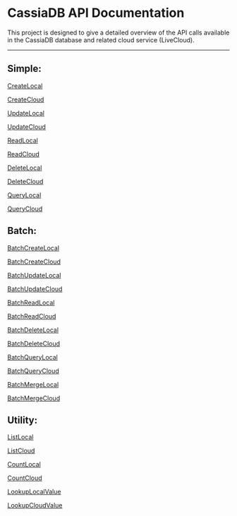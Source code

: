 CassiaDB API Documentation
=========


This project is designed to give a detailed overview of the API calls available in the CassiaDB database and related cloud service (LiveCloud).

---

## Simple:
[CreateLocal](Basic/Local/CreateLocal.md)

[CreateCloud](Basic/Cloud/CreateCloud.md)

[UpdateLocal](Basic/Local/UpdateLocal.md)

[UpdateCloud](Basic/Cloud/UpdateCloud.md)

[ReadLocal](Basic/Local/ReadLocal.md)

[ReadCloud](Basic/Cloud/ReadCloud.md)

[DeleteLocal](Basic/Local/DeleteLocal.md)

[DeleteCloud](Basic/Cloud/DeleteCloud.md)

[QueryLocal](Queries/QueryLocal.md)

[QueryCloud](Queries/QueryCloud.md)

## Batch:
[BatchCreateLocal](CRUD/Local/BatchCreateLocal.md)

[BatchCreateCloud](CRUD/Cloud/BatchCreateCloud.md)

[BatchUpdateLocal](CRUD/Local/BatchUpdateLocal.md)

[BatchUpdateCloud](CRUD/Cloud/BatchUpdateCloud.md)

[BatchReadLocal](CRUD/Local/BatchReadLocal.md)

[BatchReadCloud](CRUD/Cloud/.md)

[BatchDeleteLocal](CRUD/Local/BatchDeleteLocal.md)

[BatchDeleteCloud](CRUD/Cloud/BatchDeleteCloud.md)

[BatchQueryLocal](Queries/BatchQueryLocal.md)

[BatchQueryCloud](Queries/BatchQueryCloud.md)

[BatchMergeLocal](CRUD/Local/BatchMergeLocal.md)

[BatchMergeCloud](CRUD/Cloud/BatchMergeCloud.md)

## Utility:
[ListLocal](Utility/ListLocal.md)

[ListCloud](Utility/ListCloud.md)

[CountLocal](Utility/CountLocal.md)

[CountCloud](Utility/CountCloud.md)

[LookupLocalValue](Utility/LookupLocalValue.md)

[LookupCloudValue](Utility/LookupCloudValue.md)